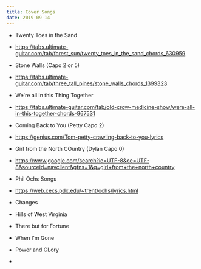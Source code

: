 ```yaml
---
title: Cover Songs
date: 2019-09-14
---
```

- Twenty Toes in the Sand
 - https://tabs.ultimate-guitar.com/tab/forest_sun/twenty_toes_in_the_sand_chords_630959
- Stone Walls (Capo 2 or 5)
 - https://tabs.ultimate-guitar.com/tab/three_tall_pines/stone_walls_chords_1399323
- We're all in this Thing Together
 - https://tabs.ultimate-guitar.com/tab/old-crow-medicine-show/were-all-in-this-together-chords-967531
- Coming Back to You (Petty Capo 2)
 - https://genius.com/Tom-petty-crawling-back-to-you-lyrics
- Girl from the North COuntry (Dylan Capo 0)
 - https://www.google.com/search?ie=UTF-8&oe=UTF-8&sourceid=navclient&gfns=1&q=girl+from+the+north+country
- Phil Ochs Songs
 - https://web.cecs.pdx.edu/~trent/ochs/lyrics.html
 - Changes
 - Hills of West Virginia
 - There but for Fortune
 - When I'm Gone
 - Power and GLory
 
- 
